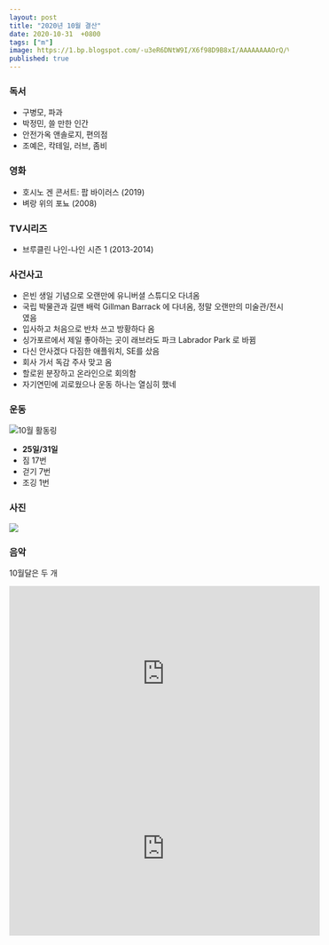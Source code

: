 ```yaml
---
layout: post
title: "2020년 10월 결산"
date: 2020-10-31  +0800
tags: ["m"]
image: https://1.bp.blogspot.com/-u3eR6DNtW9I/X6f98D9B8xI/AAAAAAAAOrQ/V-5vaxItGQ0sWH6uBveTgvY2qKz7g5DGgCLcBGAsYHQ/s2048/IMG_7209.jpg
published: true
---
```


### 독서
- 구병모, 파과
- 박정민, 쓸 만한 인간
- 안전가옥 앤솔로지, 편의점
- 조예은, 칵테일, 러브, 좀비

### 영화
- 호시노 겐 콘서트: 팝 바이러스 (2019)
- 벼랑 위의 포뇨 (2008)

### TV시리즈
- 브루클린 나인-나인 시즌 1 (2013-2014)


### 사건사고
- 은빈 생일 기념으로 오랜만에 유니버셜 스튜디오 다녀옴
- 국립 박물관과 길맨 배럭 Gillman Barrack 에 다녀옴, 정말 오랜만의 미술관/전시였음
- 입사하고 처음으로 반차 쓰고 방황하다 옴
- 싱가포르에서 제일 좋아하는 곳이 래브라도 파크 Labrador Park 로 바뀜
- 다신 안사겠다 다짐한 애플워치, SE를 샀음
- 회사 가서 독감 주사 맞고 옴
- 할로윈 분장하고 온라인으로 회의함
- 자기연민에 괴로웠으나 운동 하나는 열심히 했네


### 운동
![10월 활동링](https://1.bp.blogspot.com/-eOaUpoa5L_4/X6gBUbwb1SI/AAAAAAAAOrg/pu1e6TUcib4LgnBrbruvT7nS17_ZDPPLgCLcBGAsYHQ/s828/IMG_7871.jpg)

- **25일/31일**
- 짐 17번
- 걷기 7번
- 조깅 1번


### 사진
![](https://1.bp.blogspot.com/-u3eR6DNtW9I/X6f98D9B8xI/AAAAAAAAOrQ/V-5vaxItGQ0sWH6uBveTgvY2qKz7g5DGgCLcBGAsYHQ/s2048/IMG_7209.jpg)


### 음악
10월달은 두 개

<iframe width="560" height="315" src="https://www.youtube.com/embed/PdRA3Y6yVro" frameborder="0" allow="accelerometer; autoplay; clipboard-write; encrypted-media; gyroscope; picture-in-picture" allowfullscreen></iframe>

<iframe width="560" height="315" src="https://www.youtube.com/embed/dyRsYk0LyA8" frameborder="0" allow="accelerometer; autoplay; clipboard-write; encrypted-media; gyroscope; picture-in-picture" allowfullscreen></iframe>
